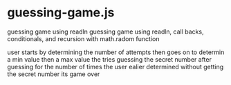 # guessing-game.js
guessing game using readln 
guessing game using readln, call backs, conditionals, and recursion with math.radom function

user starts by determining the number of attempts 
then goes on to determin a min value
then a max value
the tries guessing the secret number 
after guessing for the number of times the user ealier determined without getting the secret number its game over
